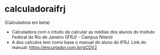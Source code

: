 # calculadoraifrj
(Calculadora em beta)
- Calculadora com o intuito de calcular as médias dos alunos do Insituto Federal do Rio de Janeiro (IFRJ) - Campus Niterói
- A dos calculos tem como base o manual do aluno do IFRJ. Link do manual: https://encurtador.com.br/gCDV2
